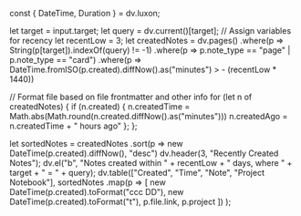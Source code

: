 const { DateTime, Duration } = dv.luxon;

let target = input.target;
let query = dv.current()[target];
// Assign variables for recency 
let recentLow = 3;
let createdNotes = dv.pages()
	.where(p => String(p[target]).indexOf(query) != -1)
	.where(p => p.note_type == "page" | p.note_type == "card")
	.where(p => DateTime.fromISO(p.created).diffNow().as("minutes") > - (recentLow * 1440))


// Format file based on file frontmatter and other info
for (let n of createdNotes) {
	if (n.created) {
	n.createdTime = Math.abs(Math.round(n.created.diffNow().as("minutes")))
	n.createdAgo = n.createdTime + " hours ago"
	};
};

let sortedNotes = createdNotes
	.sort(p => new DateTime(p.created).diffNow(), "desc")
dv.header(3, "Recently Created Notes");
dv.el("b", "Notes created within " + recentLow + " days, where " + target + " = " + query);
dv.table(["Created", "Time", "Note", "Project Notebook"],
    sortedNotes
    .map(p => [
		new DateTime(p.created).toFormat("ccc DD"),
		new DateTime(p.created).toFormat("t"),
		p.file.link,
        p.project
        ])
);